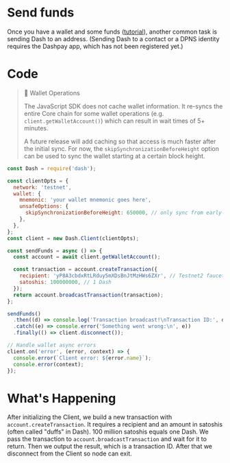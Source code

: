 # Send funds

Once you have a wallet and some funds ([tutorial](tutorial-create-and-fund-a-wallet)), another common task is sending Dash to an address. (Sending Dash to a contact or a DPNS identity requires the Dashpay app, which has not been registered yet.)

# Code

> 📘 Wallet Operations
>
> The JavaScript SDK does not cache wallet information. It re-syncs the entire Core chain for some wallet operations (e.g. `client.getWalletAccount()`) which can result in wait times of  5+ minutes. 
>
> A future release will add caching so that access is much faster after the initial sync. For now, the `skipSynchronizationBeforeHeight` option can be used to sync the wallet starting at a certain block height.

```javascript
const Dash = require('dash');

const clientOpts = {
  network: 'testnet',
  wallet: {
    mnemonic: 'your wallet mnemonic goes here',
    unsafeOptions: {
      skipSynchronizationBeforeHeight: 650000, // only sync from early-2022
    },
  },
};
const client = new Dash.Client(clientOpts);

const sendFunds = async () => {
  const account = await client.getWalletAccount();

  const transaction = account.createTransaction({
    recipient: 'yP8A3cbdxRtLRduy5mXDsBnJtMzHWs6ZXr', // Testnet2 faucet
    satoshis: 100000000, // 1 Dash
  });
  return account.broadcastTransaction(transaction);
};

sendFunds()
  .then((d) => console.log('Transaction broadcast!\nTransaction ID:', d))
  .catch((e) => console.error('Something went wrong:\n', e))
  .finally(() => client.disconnect());

// Handle wallet async errors
client.on('error', (error, context) => {
  console.error(`Client error: ${error.name}`);
  console.error(context);
});
``` 

# What's Happening

After initializing the Client, we build a new transaction with `account.createTransaction`. It requires a recipient and an amount in satoshis (often called "duffs" in Dash). 100 million satoshis equals one Dash. We pass the transaction to `account.broadcastTransaction` and wait for it to return. Then we output the result, which is a transaction ID. After that we disconnect from the Client so node can exit.